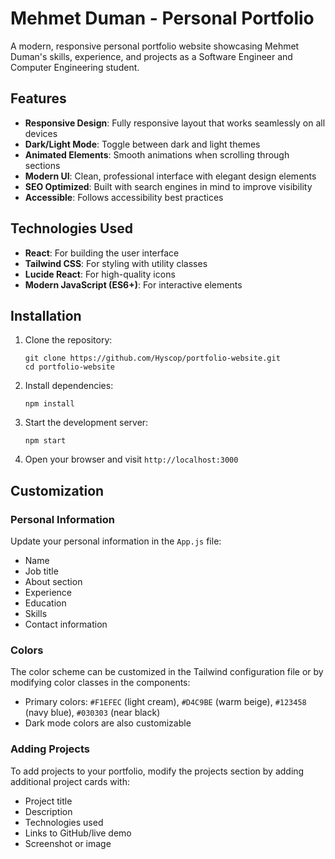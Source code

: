 # Mehmet Duman - Personal Portfolio

A modern, responsive personal portfolio website showcasing Mehmet Duman's skills, experience, and projects as a Software Engineer and Computer Engineering student.

## Features

- **Responsive Design**: Fully responsive layout that works seamlessly on all devices
- **Dark/Light Mode**: Toggle between dark and light themes
- **Animated Elements**: Smooth animations when scrolling through sections
- **Modern UI**: Clean, professional interface with elegant design elements
- **SEO Optimized**: Built with search engines in mind to improve visibility
- **Accessible**: Follows accessibility best practices

## Technologies Used

- **React**: For building the user interface
- **Tailwind CSS**: For styling with utility classes
- **Lucide React**: For high-quality icons
- **Modern JavaScript (ES6+)**: For interactive elements

## Installation

1. Clone the repository:

   ```
   git clone https://github.com/Hyscop/portfolio-website.git
   cd portfolio-website
   ```

2. Install dependencies:

   ```
   npm install
   ```

3. Start the development server:

   ```
   npm start
   ```

4. Open your browser and visit `http://localhost:3000`

## Customization

### Personal Information

Update your personal information in the `App.js` file:

- Name
- Job title
- About section
- Experience
- Education
- Skills
- Contact information

### Colors

The color scheme can be customized in the Tailwind configuration file or by modifying color classes in the components:

- Primary colors: `#F1EFEC` (light cream), `#D4C9BE` (warm beige), `#123458` (navy blue), `#030303` (near black)
- Dark mode colors are also customizable

### Adding Projects

To add projects to your portfolio, modify the projects section by adding additional project cards with:

- Project title
- Description
- Technologies used
- Links to GitHub/live demo
- Screenshot or image
